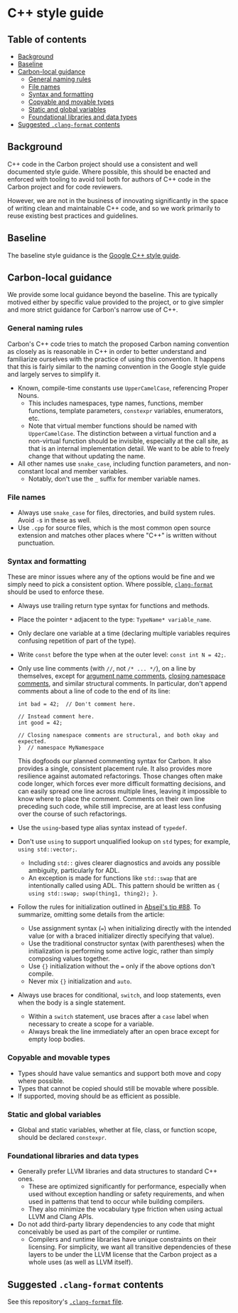 # C++ style guide

<!--
Part of the Carbon Language project, under the Apache License v2.0 with LLVM
Exceptions. See /LICENSE for license information.
SPDX-License-Identifier: Apache-2.0 WITH LLVM-exception
-->

<!-- toc -->

## Table of contents

-   [Background](#background)
-   [Baseline](#baseline)
-   [Carbon-local guidance](#carbon-local-guidance)
    -   [General naming rules](#general-naming-rules)
    -   [File names](#file-names)
    -   [Syntax and formatting](#syntax-and-formatting)
    -   [Copyable and movable types](#copyable-and-movable-types)
    -   [Static and global variables](#static-and-global-variables)
    -   [Foundational libraries and data types](#foundational-libraries-and-data-types)
-   [Suggested `.clang-format` contents](#suggested-clang-format-contents)

<!-- tocstop -->

## Background

C++ code in the Carbon project should use a consistent and well documented style
guide. Where possible, this should be enacted and enforced with tooling to avoid
toil both for authors of C++ code in the Carbon project and for code reviewers.

However, we are not in the business of innovating significantly in the space of
writing clean and maintainable C++ code, and so we work primarily to reuse
existing best practices and guidelines.

## Baseline

The baseline style guidance is the
[Google C++ style guide](https://google.github.io/styleguide/cppguide.html).

## Carbon-local guidance

We provide some local guidance beyond the baseline. This are typically motived
either by specific value provided to the project, or to give simpler and more
strict guidance for Carbon's narrow use of C++.

### General naming rules

Carbon's C++ code tries to match the proposed Carbon naming convention as
closely as is reasonable in C++ in order to better understand and familiarize
ourselves with the practice of using this convention. It happens that this is
fairly similar to the naming convention in the Google style guide and largely
serves to simplify it.

-   Known, compile-time constants use `UpperCamelCase`, referencing Proper
    Nouns.
    -   This includes namespaces, type names, functions, member functions,
        template parameters, `constexpr` variables, enumerators, etc.
    -   Note that virtual member functions should be named with
        `UpperCamelCase`. The distinction between a virtual function and a
        non-virtual function should be invisible, especially at the call site,
        as that is an internal implementation detail. We want to be able to
        freely change that without updating the name.
-   All other names use `snake_case`, including function parameters, and
    non-constant local and member variables.
    -   Notably, don't use the `_` suffix for member variable names.

### File names

-   Always use `snake_case` for files, directories, and build system rules.
    Avoid `-`s in these as well.
-   Use `.cpp` for source files, which is the most common open source extension
    and matches other places where "C++" is written without punctuation.

### Syntax and formatting

These are minor issues where any of the options would be fine and we simply need
to pick a consistent option. Where possible,
[`clang-format`](#suggested-clang-format-contents) should be used to enforce
these.

-   Always use trailing return type syntax for functions and methods.
-   Place the pointer `*` adjacent to the type: `TypeName* variable_name`.
-   Only declare one variable at a time (declaring multiple variables requires
    confusing repetition of part of the type).
-   Write `const` before the type when at the outer level: `const int N = 42;`.
-   Only use line comments (with `//`, not `/* ... */`), on a line by
    themselves, except for
    [argument name comments](https://clang.llvm.org/extra/clang-tidy/checks/bugprone-argument-comment.html#bugprone-argument-comment),
    [closing namespace comments](https://google.github.io/styleguide/cppguide.html#Namespaces),
    and similar structural comments. In particular, don't append comments about
    a line of code to the end of its line:

    ```
    int bad = 42;  // Don't comment here.

    // Instead comment here.
    int good = 42;

    // Closing namespace comments are structural, and both okay and expected.
    }  // namespace MyNamespace
    ```

    This dogfoods our planned commenting syntax for Carbon. It also provides a
    single, consistent placement rule. It also provides more resilience against
    automated refactorings. Those changes often make code longer, which forces
    ever more difficult formatting decisions, and can easily spread one line
    across multiple lines, leaving it impossible to know where to place the
    comment. Comments on their own line preceding such code, while still
    imprecise, are at least less confusing over the course of such refactorings.

-   Use the `using`-based type alias syntax instead of `typedef`.
-   Don't use `using` to support unqualified lookup on `std` types; for example,
    `using std::vector;`.
    -   Including `std::` gives clearer diagnostics and avoids any possible
        ambiguity, particularly for ADL.
    -   An exception is made for functions like `std::swap` that are
        intentionally called using ADL. This pattern should be written as
        `{ using std::swap; swap(thing1, thing2); }`.
-   Follow the rules for initialization outlined in
    [Abseil's tip #88](https://abseil.io/tips/88#best-practices-for-initialization).
    To summarize, omitting some details from the article:
    -   Use assignment syntax (`=`) when initializing directly with the intended
        value (or with a braced initializer directly specifying that value).
    -   Use the traditional constructor syntax (with parentheses) when the
        initialization is performing some active logic, rather than simply
        composing values together.
    -   Use `{}` initialization without the `=` only if the above options don't
        compile.
    -   Never mix `{}` initialization and `auto`.
-   Always use braces for conditional, `switch`, and loop statements, even when
    the body is a single statement.
    -   Within a `switch` statement, use braces after a `case` label when
        necessary to create a scope for a variable.
    -   Always break the line immediately after an open brace except for empty
        loop bodies.

### Copyable and movable types

-   Types should have value semantics and support both move and copy where
    possible.
-   Types that cannot be copied should still be movable where possible.
-   If supported, moving should be as efficient as possible.

### Static and global variables

-   Global and static variables, whether at file, class, or function scope,
    should be declared `constexpr`.

### Foundational libraries and data types

-   Generally prefer LLVM libraries and data structures to standard C++ ones.
    -   These are optimized significantly for performance, especially when used
        without exception handling or safety requirements, and when used in
        patterns that tend to occur while building compilers.
    -   They also minimize the vocabulary type friction when using actual LLVM
        and Clang APIs.
-   Do not add third-party library dependencies to any code that might
    conceivably be used as part of the compiler or runtime.
    -   Compilers and runtime libraries have unique constraints on their
        licensing. For simplicity, we want all transitive dependencies of these
        layers to be under the LLVM license that the Carbon project as a whole
        uses (as well as LLVM itself).

## Suggested `.clang-format` contents

See this repository's [`.clang-format` file](/.clang-format).

